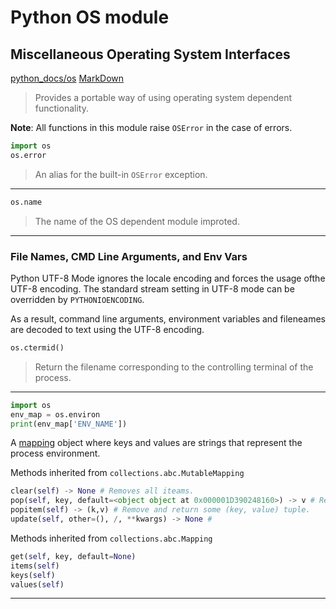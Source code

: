 # Python OS module

## Miscellaneous Operating System Interfaces

[python_docs/os](https://docs.python.org/3/library/os.html)
[MarkDown](https://www.markdownguide.org/)

>Provides a portable way of using operating system dependent functionality.

__Note__: All functions in this module raise ```OSError``` in the case of errors. 

```Python
import os
os.error
```
> An alias for the built-in ```OSError``` exception.
---
```python
os.name
```
> The name of the OS dependent module improted. 
---
### __File Names, CMD Line Arguments, and Env Vars__
Python UTF-8 Mode ignores the locale encoding and forces the usage ofthe UTF-8 encoding. The standard stream setting in UTF-8 mode can be overridden by ```PYTHONIOENCODING```. 

As a result, command line arguments, environment variables and fileneames are decoded to text using the UTF-8 encoding. 

```python
os.ctermid()
```
> Return the filename corresponding to the controlling terminal of the process. 
---
```python
import os
env_map = os.environ
print(env_map['ENV_NAME'])
```
A [mapping](https://docs.python.org/3/glossary.html#term-mapping) object where keys and values are strings that represent the process environment. 

Methods inherited from ```collections.abc.MutableMapping```
```python
clear(self) -> None # Removes all iteams.
pop(self, key, default=<object object at 0x000001D390248160>) -> v # Remove and return (key, value) tuple; or raise KeyError.
popitem(self) -> (k,v) # Remove and return some (key, value) tuple.
update(self, other=(), /, **kwargs) -> None # 
```
Methods inherited from ```collections.abc.Mapping```
```python
get(self, key, default=None)
items(self)
keys(self)
values(self)
```
---
